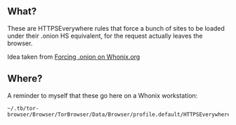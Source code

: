 ## What?

These are HTTPSEverywhere rules that force a bunch of sites to be loaded under
their .onion HS equivalent, for the request actually leaves the browser.

Idea taken from [Forcing .onion on Whonix.org](http://kkkkkkkkkk63ava6.onion/wiki/Forcing_.onion_on_Whonix.org)

## Where?

A reminder to myself that these go here on a Whonix workstation:

```
~/.tb/tor-browser/Browser/TorBrowser/Data/Browser/profile.default/HTTPSEverywhereUserRules
```
